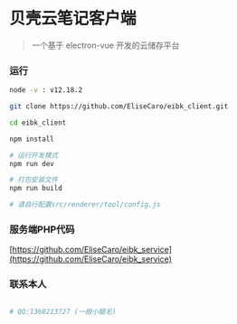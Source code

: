 # 贝壳云笔记客户端

> 一个基于 electron-vue 开发的云储存平台

### 运行

``` bash
node -v : v12.18.2

git clone https://github.com/EliseCaro/eibk_client.git

cd eibk_client

npm install

# 运行开发模式
npm run dev

# 打包安装文件 
npm run build

# 请自行配置src/renderer/tool/config.js

```

### 服务端PHP代码

[https://github.com/EliseCaro/eibk_service](https://github.com/EliseCaro/eibk_service)

### 联系本人

``` bash

# QQ:1368213727 (一根小腿毛)

```
